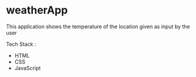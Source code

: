 # weatherApp
This application shows the temperature of the location given as input by the user

Tech Stack :
- HTML 
- CSS 
- JavaScript


